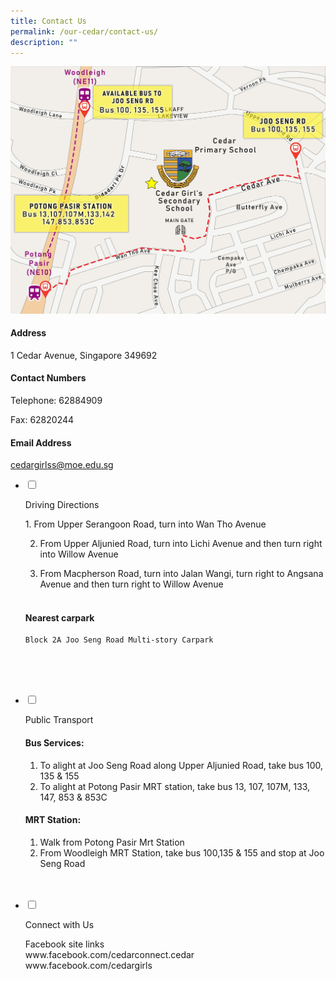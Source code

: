 ```yaml
---
title: Contact Us
permalink: /our-cedar/contact-us/
description: ""
---
```

![](/images/CGSS%20map.jpg)

[](mailto:cedargirlss@moe.edu.sg)

  

#### Address
1 Cedar Avenue, Singapore 349692

  

#### Contact Numbers
Telephone: 62884909

Fax: 62820244

  
#### Email Address
[cedargirlss@moe.edu.sg](mailto:cedargirlss@moe.edu.sg)


<ul class="jekyllcodex_accordion">

<li>

<input type="checkbox" id="accordion1">

<label for="accordion1">Driving Directions</label>

<div>

<p>
1. 	From Upper Serangoon Road, turn into Wan Tho Avenue
	
2. From Upper Aljunied Road, turn into Lichi Avenue and then turn right into Willow Avenue
	
3. From Macpherson Road, turn into Jalan Wangi, turn right to Angsana Avenue and then turn right to Willow Avenue
<br><br>
#### **Nearest carpark**<br>
	Block 2A Joo Seng Road Multi-story Carpark
	
 <br><br>  

</p>

</div>

</li>  

<li>

<input type="checkbox" id="accordion2">

<label for="accordion2">Public Transport</label>

<div>

<p>

#### Bus Services:

1.  To alight at Joo Seng Road along Upper Aljunied Road, take bus 100, 135 & 155
2.  To alight at Potong Pasir MRT station, take bus 13, 107, 107M, 133, 147, 853 & 853C

  

#### MRT Station:

1.  Walk from Potong Pasir Mrt Station
2.  From Woodleigh MRT Station, take bus 100,135 & 155 and stop at Joo Seng Road <br><br>
</p>

</div>

</li>  
  
<li>

<input type="checkbox" id="accordion3">

<label for="accordion3">Connect with Us</label>

<div>

<p>
Facebook site links<br>
www.facebook.com/cedarconnect.cedar<br>
www.facebook.com/cedargirls<br><br>
</p>

</div>

</li>  
  

</ul>